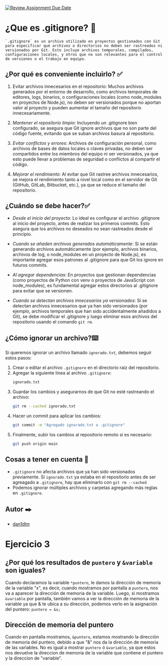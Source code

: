 [![Review Assignment Due Date](https://classroom.github.com/assets/deadline-readme-button-22041afd0340ce965d47ae6ef1cefeee28c7c493a6346c4f15d667ab976d596c.svg)](https://classroom.github.com/a/kl-E8VQf)
# ¿Que es .gitignore? 🔐​
    `.gitignore` es un archivo utilizado en proyectos gestionados con Git para especificar qué archivos o directorios no deben ser rastreados ni versionados por Git. Esto incluye archivos temporales, compilados, configuraciones locales, y otros que no son relevantes para el control de versiones o el trabajo en equipo.

## ¿Por qué es conveniente incluirlo? ​✅​
1. Evitar archivos innecesarios en el repositorio: Muchos archivos generados por el entorno de desarrollo, como archivos temporales de editores, logs, binarios, o configuraciones locales (como node_modules en proyectos de Node.js), no deben ser versionados porque no aportan valor al proyecto y pueden aumentar el tamaño del repositorio innecesariamente.

2. *Mantener el repositorio limpio*: Incluyendo un .gitignore bien configurado, se asegura que Git ignore archivos que no son parte del código fuente, evitando que se suban archivos basura al repositorio.

3. *Evitar conflictos y errores*: Archivos de configuración personal, como archivos de bases de datos locales o claves privadas, no deben ser compartidos entre los miembros del equipo ni ser versionados, ya que esto puede llevar a problemas de seguridad o conflictos al compartir el código.

4. *Mejorar el rendimiento*: Al evitar que Git rastree archivos innecesarios, se mejora el rendimiento tanto a nivel local como en el servidor de Git (GitHub, GitLab, Bitbucket, etc.), ya que se reduce el tamaño del repositorio.

## ¿Cuándo se debe hacer? ​✅​
* *Desde el inicio del proyecto*: Lo ideal es configurar el archivo .gitignore al inicio del proyecto, antes de realizar los primeros commits. Esto asegura que los archivos no deseados no sean rastreados desde el principio.

* *Cuando se añaden archivos generados automáticamente*: Si se están generando archivos automáticamente (por ejemplo, archivos binarios, archivos de log, o node_modules en un proyecto de Node.js), es importante agregar esos patrones al .gitignore para que Git los ignore en futuros commits.

* *Al agregar dependencias*: En proyectos que gestionan dependencias (como proyectos de Python con venv o proyectos de JavaScript con node_modules), es fundamental agregar estos directorios al .gitignore para evitar que se versionen.

* *Cuando se detectan archivos innecesarios ya versionados*: Si se detectan archivos innecesarios que ya han sido versionados (por ejemplo, archivos temporales que han sido accidentalmente añadidos a Git), se debe modificar el .gitignore y luego eliminar esos archivos del repositorio usando el comando `git rm`.

## ¿Cómo ignorar un archivo? ​⌨️​
Si queremos ignorar un archivo llamado `ignorado.txt`, debemos seguir estos pasos:

1. Crear o editar el archivo `.gitignore` en el directorio raíz del repositorio.
2. Agregar la siguiente línea al archivo `.gitignore`:
   ```sh
   ignorado.txt
3. Guardar los cambios y asegurarnos de que Git no esté rastreando el archivo:
   ```sh
   git rm --cached ignorado.txt  
4. Hacer un commit para aplicar los cambios:
   ```sh
   git commit -m "Agregado ignorado.txt a .gitignore"
5. Finalmente, subir los cambios al repositorio remoto si es necesario:
   ```sh
   git push origin main  

## Cosas a tener en cuenta 🤔​
* `.gitignore` no afecta archivos que ya han sido versionados previamente. Si `ignorado.txt` ya estaba en el repositorio antes de ser agreagado a `.gitignore`, hay que eliminarlo con `git rm --cached`
* Podemos ignorar múltiples archivos y carpetas agregando más reglas en `.gitignore`.

## Autor ✒️
* [dan1dlm](https://github.com/dan1dlm)


# Ejercicio 3

## ¿Por qué los resultados de `puntero` y `&variable` son iguales?
Cuando declaramos la variable `*puntero`, le damos la dirección de memoria de la variable "x", es decir, cuando mostramos por pantalla a `puntero`, nos va a aparecer la dirección de memoria de la variable. Luego, si mostramos `&variable` por pantalla, también vamos a ver la dirección de memoria de la variable ya que & te ubica a su dirección, podemos verlo en la asignación del puntero:
`puntero = &x;`

## Dirección de memoria del puntero
Cuando en pantalla mostramos, `&puntero`, estamos mostrando la dirección de memoria del puntero, debido a que "&" nos da la dirección de memoria de las variables. No es igual a mostrar `puntero` ó `&variable`, ya que estos nos devuelve la direccion de memoria de la variable que contiene el puntero y la direccion de "variable".


